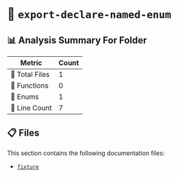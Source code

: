 # 📁 `export-declare-named-enum`

## 📊 Analysis Summary For Folder

| Metric | Count |
|--------|-------|
| 📁 Total Files | 1 |
| 🔧 Functions | 0 |
| 🎯 Enums | 1 |
| 🔢 Line Count | 7 |


## 📋 Files

This section contains the following documentation files:

- [`fixture`](./fixture.md)